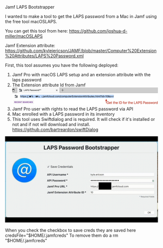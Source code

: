  Jamf LAPS Bootstrapper
 
I wanted to make a tool to get the LAPS password from a Mac in Jamf using the free tool macOSLAPS.

You can get this tool from here: https://github.com/joshua-d-miller/macOSLAPS

Jamf Extension attribute: https://github.com/kylejericson/JAMF/blob/master/Computer%20Extension%20Attributes/LAPS%20Password.xml

First, this tool assumes you have the following deployed:

1. Jamf Pro with macOS LAPS setup and an extension attribute with the laps password
2. The Extension attribute Id from Jamf ![](https://github.com/kylejericson/Jamf-LAPS-Bootstrapper/blob/main/id.jpg)
3. Jamf Pro user with rights to read the LAPS password via API
4. Mac enrolled with a LAPS password in its inventory
5. This tool uses Swiftdialog and is required. It will check if it's installed or not and if not will download and install. https://github.com/bartreardon/swiftDialog


![](https://github.com/kylejericson/Jamf-LAPS-Bootstrapper/blob/main/Jamf%20LAPS%20Bootstrapper.gif)

When you check the checkbox to save creds they are saved here credsFile="$HOME/.jamfcreds"
To remove them do a rm "$HOME/.jamfcreds"
